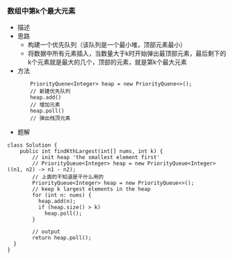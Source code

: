 ### 数组中第k个最大元素
+ 描述
+ 思路
    + 构建一个优先队列（该队列是一个最小堆，顶部元素最小）
    + 将数据中所有元素插入，当数量大于k时开始弹出最顶部元素，最后剩下的k个元素就是最大的几个，顶部的元素，就是第k个最大元素
+ 方法
    ```
        PriorityQuene<Integer> heap = new PriorityQuene<>();
        // 新建优先队列
        heap.add()
        // 增加元素
        heap.poll()
        // 弹出栈顶元素
    ```
+ 题解
```
class Solution {
    public int findKthLargest(int[] nums, int k) {
        // init heap 'the smallest element first'
        // PriorityQueue<Integer> heap = new PriorityQueue<Integer>((n1, n2) -> n1 - n2);
        // 上面的不知道是干什么用的
        PriorityQueue<Integer> heap = new PriorityQueue<>();
        // keep k largest elements in the heap
        for (int n: nums) {
          heap.add(n);
          if (heap.size() > k)
            heap.poll();
        }

        // output
        return heap.poll();        
  }
}
```